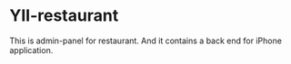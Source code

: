 # YII-restaurant
This is admin-panel for restaurant. And it contains a back end for iPhone application.
